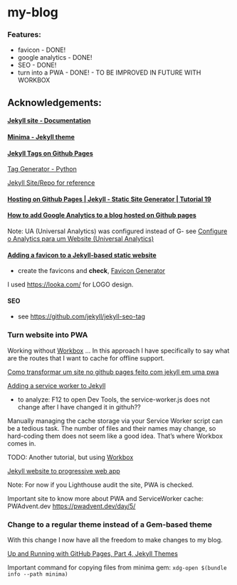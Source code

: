 # my-blog

### Features:

- favicon - DONE!
- google analytics - DONE!
- SEO - DONE!
- turn into a PWA - DONE! - TO BE IMPROVED IN FUTURE WITH WORKBOX


## Acknowledgements:

#### [Jekyll site - Documentation](https://jekyllrb.com/)

#### [Minima - Jekyll theme](https://github.com/jekyll/minima)

#### [Jekyll Tags on Github Pages](http://longqian.me/2017/02/09/github-jekyll-tag/)

[Tag Generator - Python](https://github.com/qian256/qian256.github.io/blob/master/tag_generator.py)

[Jekyll Site/Repo for reference](https://github.com/qian256/qian256.github.io)

#### [Hosting on Github Pages | Jekyll - Static Site Generator | Tutorial 19](https://www.youtube.com/watch?v=fqFjuX4VZmU)

#### [How to add Google Analytics to a blog hosted on Github pages](https://www.howtotechwriting.com/documentation%20tools/analytics/google%20analytics/documentation/2021/10/07/how-to-add-analytics-to-jekyll.html)

Note: UA (Universal Analytics) was configured instead of G-    see [Configure o Analytics para um Website (Universal Analytics)](https://support.google.com/analytics/answer/10269537?ref_topic=1009620)


#### [Adding a favicon to a Jekyll-based static website](https://ptc-it.de/add-favicon-to-mm-jekyll-site/)

- create the favicons and __check__, [Favicon Generator](https://realfavicongenerator.net/)

I used https://looka.com/ for LOGO design.


#### SEO 

- see https://github.com/jekyll/jekyll-seo-tag


### Turn website into PWA
Working without [Workbox](https://developers.google.com/web/tools/workbox) ... In this approach I have specifically to say what are the routes that I want to cache for offline support.

[Como transformar um site no github pages feito com jekyll em uma pwa](https://regino.dev/como-transformar-um-site-no-github-pages-feito-com-jekyll-em-uma-pwa/)

[Adding a service worker to Jekyll](https://tosbourn.com/adding-service-worker-to-jekyll/)

- to analyze: F12 to open Dev Tools, the service-worker.js does not change after I have changed it in githuh??

Manually managing the cache storage via your Service Worker script can be a tedious task. The number of files and their names may change, so hard-coding them does not seem like a good idea. That’s where Workbox comes in.

TODO: Another tutorial, but using [Workbox](https://developers.google.com/web/tools/workbox)

[Jekyll website to progressive web app](https://svrooij.io/2022/01/29/jekyll-pwa/)

Note: For now if you Lighthouse audit the site, PWA is checked.

Important site to know more about PWA and ServiceWorker cache: PWAdvent.dev https://pwadvent.dev/day/5/


### Change to a regular theme instead of a Gem-based theme

With this change I now have all the freedom to make changes to my blog.   

[Up and Running with GitHub Pages, Part 4, Jekyll Themes](https://www.youtube.com/watch?v=8IgNO1HgCrk)

Important command for copying files from minima gem: ```xdg-open $(bundle info --path minima)```